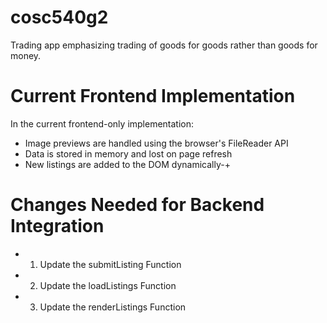 # cosc540g2
Trading app emphasizing trading of goods for goods rather than goods for money.

# Current Frontend Implementation
In the current frontend-only implementation:

- Image previews are handled using the browser's FileReader API
- Data is stored in memory and lost on page refresh
- New listings are added to the DOM dynamically-+

# Changes Needed for Backend Integration
- 1. Update the submitListing Function
- 2. Update the loadListings Function
- 3. Update the renderListings Function

